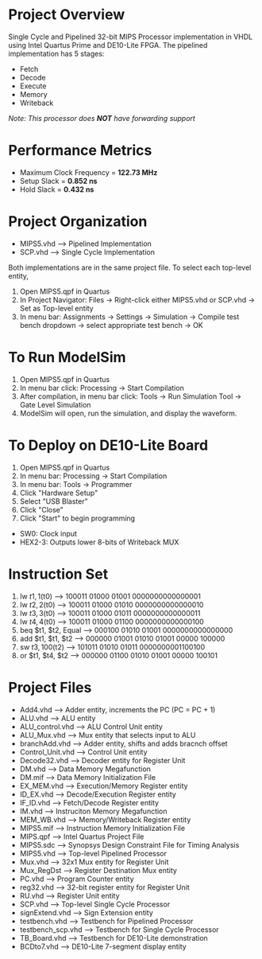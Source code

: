 # Project Overview
Single Cycle and Pipelined 32-bit MIPS Processor implementation in VHDL using Intel Quartus Prime and DE10-Lite FPGA. The pipelined implementation has 5 stages:
- Fetch
- Decode
- Execute
- Memory
- Writeback

_Note: This processor does **NOT** have forwarding support_

# Performance Metrics
- Maximum Clock Frequency = **122.73 MHz**
- Setup Slack = **0.852 ns**
- Hold Slack = **0.432 ns**

# Project Organization
- MIPS5.vhd --> Pipelined Implementation
- SCP.vhd   --> Single Cycle Implementation

Both implementations are in the same project file. To select each top-level entity,
1. Open MIPS5.qpf in Quartus
2. In Project Navigator: Files -> Right-click either MIPS5.vhd or SCP.vhd -> Set as Top-level entity
3. In menu bar: Assignments -> Settings -> Simulation -> Compile test bench dropdown -> select appropriate test bench -> OK

# To Run ModelSim
1. Open MIPS5.qpf in Quartus 
2. In menu bar click: Processing -> Start Compilation 
3. After compilation, in menu bar click: Tools -> Run Simulation Tool -> Gate Level Simulation 
4. ModelSim will open, run the simulation, and display the waveform.

# To Deploy on DE10-Lite Board
1. Open MIPS5.qpf in Quartus 
2. In menu bar: Processing -> Start Compilation 
3. In menu bar: Tools -> Programmer 
4. Click "Hardware Setup" 
5. Select "USB Blaster" 
6. Click "Close" 
7. Click "Start" to begin programming

- SW0: Clock input
- HEX2-3: Outputs lower 8-bits of Writeback MUX

# Instruction Set
1. lw $t1, 1($t0) --> 100011 01000 01001 0000000000000001
2. lw $t2, 2($t0) --> 100011 01000 01010 0000000000000010
3. lw $t3, 3($t0) --> 100011 01000 01011 0000000000000011
4. lw $t4, 4($t0) --> 100011 01000 01100 0000000000000100
5. beq $t1, $t2, Equal --> 000100 01010 01001 0000000000000000 
6. add $t1, $t1, $t2   --> 000000 01001 01010 01001 00000 100000
7. sw  $t3, 100($t2)   --> 101011 01010 01011 0000000001100100
8. or  $t1, $t4, $t2   --> 000000 01100 01010 01001 00000 100101

# Project Files
- Add4.vhd          --> Adder entity, increments the PC (PC = PC + 1)
- ALU.vhd           --> ALU entity
- ALU_control.vhd   --> ALU Control Unit entity
- ALU_Mux.vhd       --> Mux entity that selects input to ALU
- branchAdd.vhd     --> Adder entity, shifts and adds bracnch offset
- Control_Unit.vhd  --> Control Unit entity
- Decode32.vhd      --> Decoder entity for Register Unit
- DM.vhd	      --> Data Memory Megafunction
- DM.mif	      --> Data Memory Initialization File
- EX_MEM.vhd 	      --> Execution/Memory Register entity
- ID_EX.vhd	      --> Decode/Execution Register entity
- IF_ID.vhd         --> Fetch/Decode Register entity
- IM.vhd	      --> Instruciton Memory Megafunction
- MEM_WB.vhd        --> Memory/Writeback Register entity
- MIPS5.mif         --> Instruction Memory Initialization File
- MIPS.qpf          --> Intel Quartus Project File
- MIPS5.sdc         --> Synopsys Design Constraint File for Timing Analysis
- MIPS5.vhd         --> Top-level Pipelined Processor
- Mux.vhd           --> 32x1 Mux entity for Register Unit
- Mux_RegDst        --> Register Destination Mux entity
- PC.vhd	      --> Program Counter entity
- reg32.vhd         --> 32-bit register entity for Register Unit
- RU.vhd            --> Register Unit entity
- SCP.vhd           --> Top-level Single Cycle Processor
- signExtend.vhd    --> Sign Extension entity
- testbench.vhd     --> Testbench for Pipelined Processor
- testbench_scp.vhd --> Testbench for Single Cycle Processor
- TB_Board.vhd      --> Testbench for DE10-Lite demonstration
- BCDto7.vhd        --> DE10-Lite 7-segment display entity
